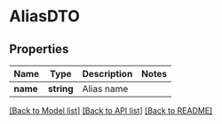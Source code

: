 # AliasDTO

## Properties
Name | Type | Description | Notes
------------ | ------------- | ------------- | -------------
**name** | **string** | Alias name | 

[[Back to Model list]](../../README.md#documentation-for-models) [[Back to API list]](../../README.md#documentation-for-api-endpoints) [[Back to README]](../../README.md)

